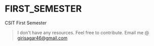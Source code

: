 # FIRST_SEMESTER
CSIT First Semester

> I don't have any resources. Feel free to contribute. Email me @ girisagar46@gmail.com 
